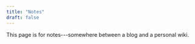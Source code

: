 ```yaml
---
title: "Notes"
draft: false
---
```


This page is for notes---somewhere between a blog and a personal wiki.